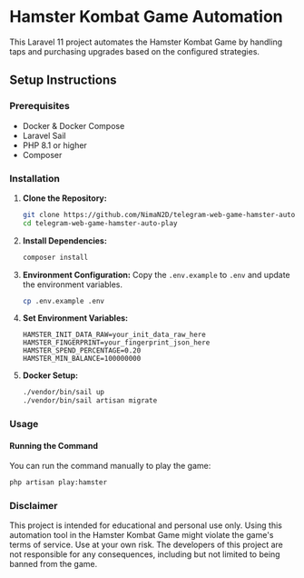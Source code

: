 # Hamster Kombat Game Automation

This Laravel 11 project automates the Hamster Kombat Game by handling taps and purchasing upgrades based on the configured strategies.

## Setup Instructions

### Prerequisites

- Docker & Docker Compose
- Laravel Sail
- PHP 8.1 or higher
- Composer

### Installation

1. **Clone the Repository:**
    ```bash
    git clone https://github.com/NimaN2D/telegram-web-game-hamster-auto-play.git
    cd telegram-web-game-hamster-auto-play
    ```

2. **Install Dependencies:**
    ```bash
    composer install
    ```

3. **Environment Configuration:**
   Copy the `.env.example` to `.env` and update the environment variables.
    ```bash
    cp .env.example .env
    ```

4. **Set Environment Variables:**
    ```dotenv
    HAMSTER_INIT_DATA_RAW=your_init_data_raw_here
    HAMSTER_FINGERPRINT=your_fingerprint_json_here
    HAMSTER_SPEND_PERCENTAGE=0.20
    HAMSTER_MIN_BALANCE=100000000
    ```

5. **Docker Setup:**
    ```bash
    ./vendor/bin/sail up
    ./vendor/bin/sail artisan migrate
    ```

### Usage

#### Running the Command

You can run the command manually to play the game:

```bash
php artisan play:hamster
```

### Disclaimer 
This project is intended for educational and personal use only. Using this automation tool in the Hamster Kombat Game might violate the game's terms of service. Use at your own risk. The developers of this project are not responsible for any consequences, including but not limited to being banned from the game.
